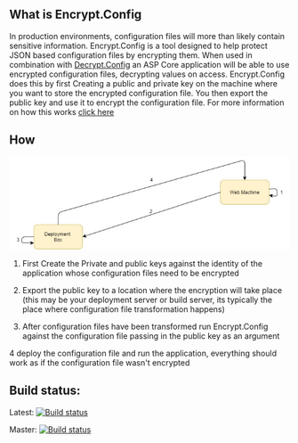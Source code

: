## What is Encrypt.Config

In production environments, configuration files will more than likely contain sensitive information. Encrypt.Config is a tool designed to help protect JSON based configuration files by encrypting them. When used in combination with [Decrypt.Config](#TODO) an ASP Core application will be able to use encrypted configuration files, decrypting values on access. Encrypt.Config does this by first Creating a public and private key on the machine where you want to store the encrypted configuration file. You then export the public key and use it to encrypt the configuration file. For more information on how this works [click here](#TODO)

## How

![Diagram of how it works](./Diagram-How.jpg)

1. First Create the Private and public keys against the identity of the application whose configuration files need to be encrypted

2. Export the public key to a location where the encryption will take place (this may be your deployment server or build server, its typically the place where configuration file transformation happens)

3. After configuration files have been transformed run Encrypt.Config against the configuration file passing in the public key as an argument

4 deploy the configuration file and run the application, everything should work as if the configuration file wasn't encrypted

## Build status:

Latest: [![Build status](https://ci.appveyor.com/api/projects/status/gfh5l8uq94ws732x?svg=true)](https://ci.appveyor.com/project/jordan-Anderson/encrypt-config)

Master: [![Build status](https://ci.appveyor.com/api/projects/status/gfh5l8uq94ws732x/branch/master?svg=true)](https://github.com/Supercide/Encrypt.Config/tree/master)
